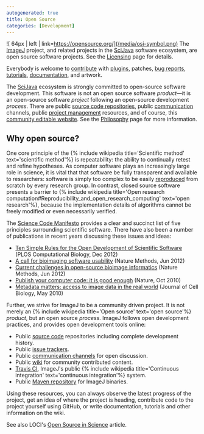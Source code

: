```yaml
---
autogenerated: true
title: Open Source
categories: [Development]
---
```


![ 64px \| left \| link=https://opensource.org/](/media/osi-symbol.png) The [ImageJ](/software/imagej) project, and related projects in the [SciJava](/libs/scijava) software ecosystem, are open source software projects. See the [Licensing](/licensing) page for details.

Everybody is welcome to [contribute](/contribute) with [plugins](/plugins), patches, [bug reports](/discuss/bugs), [tutorials](/tutorials), [documentation](/learn), and artwork.

The [SciJava](/libs/scijava) ecosystem is strongly committed to open-source software development. This software is not an open source software *product*—it is an open-source software *project* following an open-source development *process*. There are public [source code repositories](/develop/source), public [communication](/discuss/#ways-to-get-help) channels, public [project management](/develop/project-management) resources, and of course, this [community editable website](/editing). See the [Philosophy](/develop/philosophy) page for more information.

## Why open source?

One core principle of the {% include wikipedia title='Scientific method' text='scientific method'%} is repeatability: the ability to continually retest and refine hypotheses. As computer software plays an increasingly large role in science, it is vital that that software be fully transparent and available to researchers: software is simply too complex to be easily [reproduced](/develop/architecture#reproducible-builds) from scratch by every research group. In contrast, closed source software presents a barrier to {% include wikipedia title='Open research computation#Reproducibility_and_open_research_computing' text='open research'%}, because the implementation details of algorithms cannot be freely modified or even necessarily verified.

The [Science Code Manifesto](http://sciencecodemanifesto.org/discussion) provides a clear and succinct list of five principles surrounding scientific software. There have also been a number of publications in recent years discussing these issues and ideas:

-   [Ten Simple Rules for the Open Development of Scientific Software](http://www.ploscompbiol.org/article/info:doi/10.1371/journal.pcbi.1002802) (PLOS Computational Biology, Dec 2012)
-   [A call for bioimaging software usability](http://www.nature.com/nmeth/journal/v9/n7/full/nmeth.2073.html) (Nature Methods, Jun 2012)
-   [Current challenges in open-source bioimage informatics](http://www.nature.com/nmeth/journal/v9/n7/full/nmeth.2082.html) (Nature Methods, Jun 2012)
-   [Publish your computer code: it is good enough](http://www.nature.com/news/2010/101013/full/467753a.html) (Nature, Oct 2010)
-   [Metadata matters: access to image data in the real world](http://jcb.rupress.org/content/189/5/777.full) (Journal of Cell Biology, May 2010)

Further, we strive for ImageJ to be a community driven project. It is not merely an {% include wikipedia title='Open source' text='open source'%} *product*, but an open source *process*. ImageJ follows open development practices, and provides open development tools online:

-   Public [source code](/develop/source) repositories including complete development history.
-   Public [issue trackers](//develop/project-management#issue-tracking).
-   Public [communication channels](/discuss/#ways-to-get-help) for open discussion.
-   Public [wiki](/) for community contributed content.
-   [Travis CI](/develop/travis), ImageJ's public {% include wikipedia title='Continuous integration' text='continuous integration'%} system.
-   Public [Maven repository](//develop/project-management#maven) for ImageJ binaries.

Using these resources, you can always observe the latest progress of the project, get an idea of where the project is heading, contribute code to the project yourself using GitHub, or write documentation, tutorials and other information on the wiki.

See also LOCI's [Open Source in Science](http://loci.wisc.edu/software/oss) article.
